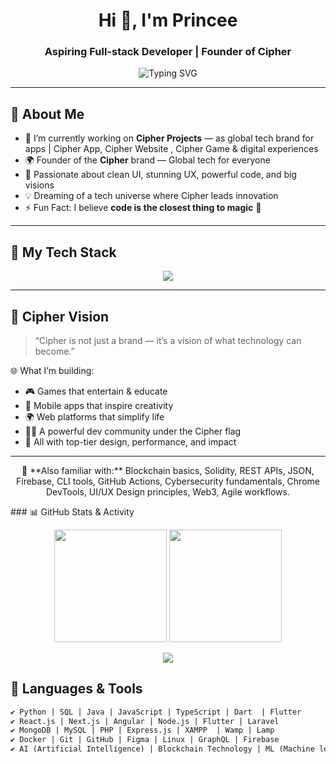 <h1 align="center">Hi 👋, I'm Princee</h1>
<h3 align="center">Aspiring Full-stack Developer | Founder of Cipher</h3>

<p align="center">
  <img src="https://readme-typing-svg.demolab.com?font=Fira+Code&weight=500&size=22&duration=4000&pause=500&color=00F7FF&center=true&vCenter=true&width=450&lines=Building+the+Cipher+Universe...;Aspiring+Full-Stack+Dev+and+Data+Handling;Crafting+Games%2C+Apps%2C+and+Innovations!" alt="Typing SVG" />
</p>

---

## 🚀 About Me

- 🔭 I’m currently working on **Cipher Projects** — as global tech brand for apps | Cipher App, Cipher Website , Cipher Game  & digital experiences  
- 🌍 Founder of the **Cipher** brand — Global tech for everyone  
- 🧠 Passionate about clean UI, stunning UX, powerful code, and big visions  
- 💡 Dreaming of a tech universe where Cipher leads innovation  
- ⚡ Fun Fact: I believe **code is the closest thing to magic** 💫  

---

## 🧰 My Tech Stack

<p align="center">
  <img src="https://skillicons.dev/icons?i=html,css,js,ts,tailwind,react,nextjs,nodejs,express,laravel,php,mysql,mongodb,flutter,dart,java,python,angular,git,github,vscode,figma,postman,linux,docker,graphql,redux,bootstrap,c,cs,rust,go,kotlin,aws,firebase,vercel,netlify,threejs,astro,prisma,jest,selenium,blender,unity,unreal" />
</p>

---

## 🧠 Cipher Vision

> “Cipher is not just a brand — it’s a vision of what technology can become.”

🌐 What I’m building:
- 🎮 Games that entertain & educate  
- 📱 Mobile apps that inspire creativity  
- 🌍 Web platforms that simplify life  
- 🧑‍💻 A powerful dev community under the Cipher flag  
- 🚀 All with top-tier design, performance, and impact

---

<p align="center">
  🧩 **Also familiar with:** Blockchain basics, Solidity, REST APIs, JSON, Firebase, CLI tools, GitHub Actions, Cybersecurity fundamentals, Chrome DevTools, UI/UX Design principles, Web3, Agile workflows.
</p>
### 📊 GitHub Stats & Activity

<p align="center">
  <img src="https://github-readme-stats.vercel.app/api?username=princee-pro&show_icons=true&theme=tokyonight&hide_border=true" height="180"/>
  <img src="https://github-readme-stats.vercel.app/api/top-langs/?username=princee-pro&layout=compact&theme=tokyonight&hide_border=true" height="180"/>
</p>

<p align="center">
  <img src="https://streak-stats.demolab.com?user=princee-pro&theme=tokyonight&hide_border=true" />
</p>


## 🧩 Languages & Tools

```txt
✔ Python | SQL | Java | JavaScript | TypeScript | Dart  | Flutter
✔ React.js | Next.js | Angular | Node.js | Flutter | Laravel  
✔ MongoDB | MySQL | PHP | Express.js | XAMPP  | Wamp | Lamp
✔ Docker | Git | GitHub | Figma | Linux | GraphQL | Firebase 
✔ AI (Artificial Intelligence) | Blockchain Technology | ML (Machine learning) | DL (Deep Learning)
